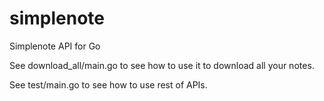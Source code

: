 simplenote
==========

Simplenote API for Go

See download_all/main.go to see how to use it to download all your notes.

See test/main.go to see how to use rest of APIs.
